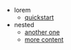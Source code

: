   - lorem
    - [quickstart](/lorem/quickstart.md)
  - nested
    - [another one](/nested/another-one.md)
    - [more content](/nested/more-content.md)